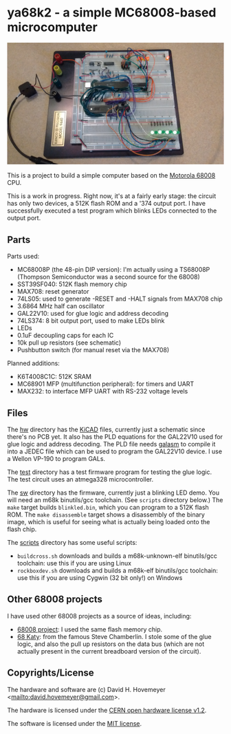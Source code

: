 # ya68k2 - a simple MC68008-based microcomputer

<a href="img/blinkenlights.jpg"><img alt="blinkenlights" style="width: 600px;" src="img/blinkenlights.jpg"></a>

This is a project to build a simple computer based on the [Motorola 68008](https://en.wikipedia.org/wiki/Motorola_68008) CPU.

This is a work in progress.  Right now, it's at a fairly early stage: the circuit has only two devices, a 512K flash ROM and a '374 output port.  I have successfully executed a test program which blinks LEDs connected to the output port.

## Parts

Parts used:

* MC68008P (the 48-pin DIP version): I'm actually using a TS68008P (Thompson Semiconductor was a second source for the 68008)
* SST39SF040: 512K flash memory chip
* MAX708: reset generator
* 74LS05: used to generate -RESET and -HALT signals from MAX708 chip
* 3.6864 MHz half can oscillator
* GAL22V10: used for glue logic and address decoding
* 74LS374: 8 bit output port, used to make LEDs blink
* LEDs
* 0.1uF decoupling caps for each IC
* 10k pull up resistors (see schematic)
* Pushbutton switch (for manual reset via the MAX708)

Planned additions:

* K6T4008C1C: 512K SRAM
* MC68901 MFP (multifunction peripheral): for timers and UART
* MAX232: to interface MFP UART with RS-232 voltage levels

## Files

The [hw](hw) directory has the [KiCAD](http://kicad-pcb.org/) files, currently just a schematic since there's no PCB yet.  It also has the PLD equations for the GAL22V10 used for glue logic and address decoding.  The PLD file needs [galasm](https://github.com/daveho/galasm) to compile it into a JEDEC file which can be used to program the GAL22V10 device.  I use a Wellon VP-190 to program GALs.

The [test](test) directory has a test firmware program for testing the glue logic.  The test circuit uses an atmega328 microcontroller.

The [sw](sw) directory has the firmware, currently just a blinking LED demo.  You will need an m68k binutils/gcc toolchain.  (See `scripts` directory below.)  The `make` target builds `blinkled.bin`, which you can program to a 512K flash ROM.  The `make disassemble` target shows a disassembly of the binary image, which is useful for seeing what is actually being loaded onto the flash chip.

The [scripts](scripts) directory has some useful scripts:

* `buildcross.sh` downloads and builds a m68k-unknown-elf binutils/gcc toolchain: use this if you are using Linux
* `rockboxdev.sh` downloads and builds a m68k-elf binutils/gcc toolchain: use this if you are using Cygwin (32 bit only!) on Windows

## Other 68008 projects

I have used other 68008 projects as a source of ideas, including:

* [68008 project](https://docs.google.com/document/d/1ejW_Ist19tIXeA5HtEWixaLoc0-sR_q8bySJj5Sa7iY/edit): I used the same flash memory chip.
* [68 Katy](http://www.bigmessowires.com/68-katy/): from the famous Steve Chamberlin.  I stole some of the glue logic, and also the pull up resistors on the data bus (which are not actually present in the current breadboard version of the circuit).

## Copyrights/License

The hardware and software are (c) David H. Hovemeyer &lt;<mailto:david.hovemeyer@gmail.com>&gt;.

The hardware is licensed under the [CERN open hardware license v1.2](cern_ohl_v_1_2.txt).

The software is licensed under the [MIT license](LICENSE.txt).

